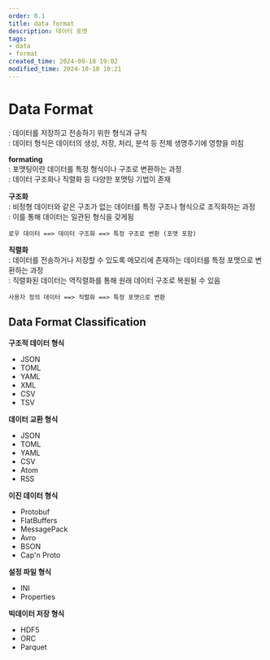 ```yaml
---
order: 0.1
title: data format
description: 데이터 포맷
tags:
- data
- format
created_time: 2024-09-18 19:02
modified_time: 2024-10-10 10:21
---
```


# Data Format
: 데이터를 저장하고 전송하기 위한 형식과 규칙  
: 데이터 형식은 데이터의 생성, 저장, 처리, 분석 등 전체 생명주기에 영향을 미침  

**formating**  
: 포맷팅이란 데이터를 특정 형식이나 구조로 변환하는 과정  
: 데이터 구조화나 직렬화 등 다양한 포맷팅 기법이 존재  


**구조화**  
: 비정형 데이터와 같은 구조가 없는 데이터를 특정 구조나 형식으로 조직화하는 과정  
: 이를 통해 데이터는 일관된 형식을 갖게됨  

```
로우 데이터 ==> 데이터 구조화 ==> 특정 구조로 변환 (포맷 포함)
```


**직렬화**  
: 데이터를 전송하거나 저장할 수 있도록 메모리에 존재하는 데이터를 특정 포맷으로 변환하는 과정  
: 직렬화된 데이터는 역직렬화를 통해 원래 데이터 구조로 복원될 수 있음  

```
사용자 정의 데이터 ==> 직렬화 ==> 특정 포맷으로 변환
```



## Data Format Classification

**구조적 데이터 형식**
- JSON
- TOML
- YAML
- XML
- CSV
- TSV

**데이터 교환 형식**
- JSON
- TOML
- YAML
- CSV
- Atom
- RSS

**이진 데이터 형식**
- Protobuf
- FlatBuffers
- MessagePack
- Avro
- BSON
- Cap'n Proto

**설정 파일 형식**
- INI
- Properties

**빅데이터 저장 형식**
- HDF5 
- ORC
- Parquet